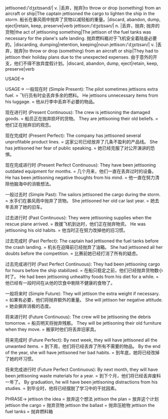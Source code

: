 jettisoned:/ˈdʒɛtɪsənd/| v. |丢弃，抛弃|to throw or drop (something) from an aircraft or ship|The captain jettisoned the cargo to lighten the ship in the storm. 船长在暴风雨中抛弃了货物以减轻船的重量。|discard, abandon, dump, eject|retain, keep, preserve|verb
jettison:/ˈdʒɛtɪsən/| n. |丢弃，抛弃; 抛弃的货物|the act of jettisoning something|The jettison of the fuel tanks was necessary for the plane's safe landing. 抛弃燃料箱对于飞机安全着陆是必要的。|discarding, dumping|retention, keeping|noun
jettison:/ˈdʒɛtɪsən/| v. |丢弃，抛弃|to throw or drop (something) from an aircraft or ship|They had to jettison their holiday plans due to the unexpected expenses.  由于意外的开支，他们不得不放弃度假计划。|discard, abandon, dump, eject|retain, keep, preserve|verb


USAGE->

USAGE->
一般现在时 (Simple Present):
The pilot sometimes jettisons extra fuel. = 飞行员有时会丢弃多余的燃料。
He jettisons unnecessary items from his luggage. = 他从行李中丢弃不必要的物品。

现在进行时 (Present Continuous):
The crew is jettisoning the damaged goods. = 船员正在抛弃损坏的货物。
They are jettisoning their old beliefs. = 他们正在抛弃旧的观念。

现在完成时 (Present Perfect):
The company has jettisoned several unprofitable product lines. = 这家公司已经放弃了几条不盈利的产品线。
She has jettisoned her fear of public speaking. = 她已经克服了对公开演讲的恐惧。

现在完成进行时 (Present Perfect Continuous):
They have been jettisoning outdated equipment for months. = 几个月来，他们一直在丢弃过时的设备。
He has been jettisoning negative thoughts from his mind. = 他一直在努力清除他脑海中的消极想法。

一般过去时 (Simple Past):
The sailors jettisoned the cargo during the storm. = 水手们在暴风雨中抛弃了货物。
She jettisoned her old car last year. = 她去年丢弃了她的旧车。

过去进行时 (Past Continuous):
They were jettisoning supplies when the rescue plane arrived. = 救援飞机到达时，他们正在抛弃物资。
He was jettisoning his old habits. = 他当时正在努力改掉他的旧习惯。

过去完成时 (Past Perfect):
The captain had jettisoned the fuel tanks before the crash landing. = 机长在迫降前已经抛弃了油箱。
She had jettisoned all her doubts before the competition. = 比赛前她已经打消了所有的疑虑。

过去完成进行时 (Past Perfect Continuous):
They had been jettisoning cargo for hours before the ship stabilized. = 在船只稳定之前，他们已经抛弃货物数小时了。
He had been jettisoning unhealthy foods from his diet for a while. = 他已经有一段时间在从他的饮食中剔除不健康的食物了。


一般将来时 (Simple Future):
They will jettison the extra weight if necessary. = 如果有必要，他们将抛弃额外的重量。
She will jettison her negative attitude. = 她会摒弃消极的态度。

将来进行时 (Future Continuous):
The crew will be jettisoning the debris tomorrow. = 船员明天将抛弃残骸。
They will be jettisoning their old furniture when they move. = 搬家时他们将丢弃旧家具。

将来完成时 (Future Perfect):
By next week, they will have jettisoned all the unwanted items. = 到下周，他们将已经丢弃了所有不需要的物品。
By the end of the year, she will have jettisoned her bad habits. = 到年底，她将已经改掉了她的坏习惯。

将来完成进行时 (Future Perfect Continuous):
By next month, they will have been jettisoning waste materials for a year. = 到下个月，他们将已经丢弃废料一年了。
By graduation, he will have been jettisoning distractions from his studies. = 到毕业时，他将已经摆脱了学习中的干扰因素。


PHRASE->
jettison the idea = 放弃这个想法
jettison the plan = 放弃这个计划
jettison the cargo = 抛弃货物
jettison the ballast = 抛弃压舱物
jettison the fuel tanks = 抛弃燃料箱
